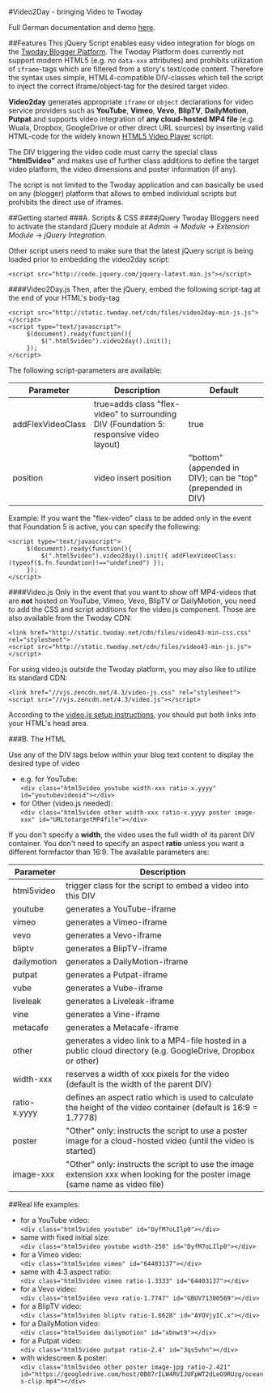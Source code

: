 #Video2Day - bringing Video to Twoday

Full German documentation and demo [here](http://cdn.twoday.net/stories/videoplayer).

##Features
This jQuery Script enables easy video integration for blogs on the [Twoday Blogger Platform](http://twoday.net). The Twoday Platform does currently not support modern HTML5 (e.g. no ```data-xxx``` attributes) and prohibits utilization of ```iframe```-tags which are filtered from a story's text/code content. Therefore the syntax uses simple, HTML4-compatible DIV-classes which tell the script to inject the correct iframe/object-tag for the desired target video.

**Video2day** generates appropriate ```iframe``` or ```object``` declarations for video service providers such as **YouTube**, **Vimeo**, **Vevo**, **BlipTV**, **DailyMotion**, **Putpat** and supports video integration of **any cloud-hosted MP4 file** (e.g. Wuala, Dropbox, GoogleDrive or other direct URL sources) by inserting valid HTML-code for the widely known [HTML5 Video Player](http://www.videojs.com/) script.

The DIV triggering the video code must carry the special class **"html5video"** and makes use of further class additions to define the target video platform, the video dimensions and poster information (if any).

The script is not limited to the Twoday application and can basically be used on any (blogger) platform that allows to embed individual scripts but prohibits the direct use of iframes.

##Getting started
###A. Scripts & CSS
####jQuery
Twoday Bloggers need to activate the standard jQuery module at _Admin_ &rarr; _Module_ &rarr; _Extension Module_ &rarr; _jQuery Integration_.

Other script users need to make sure that the latest jQuery script is being loaded prior to embedding the video2day script:

    <script src="http://code.jquery.com/jquery-latest.min.js"></script>

####Video2Day.js
Then, after the jQuery, embed the following script-tag at the end of your HTML's body-tag

    <script src="http://static.twoday.net/cdn/files/video2day-min-js.js"></script>
    <script type="text/javascript">
         $(document).ready(function(){
             $(".html5video").video2day().init();
         });
    </script>

The following script-parameters are available:

 Parameter | Description | Default
 --------- | ----------- | -------
 addFlexVideoClass | true=adds class "flex-video" to surrounding DIV (Foundation 5: responsive video layout) | true
 position | video insert position  | "bottom" (appended in DIV); can be "top" (prepended in DIV)
 
Example: If you want the "flex-video" class to be added only in the event that Foundation 5 is active, you can specify the following:

    <script type="text/javascript">
         $(document).ready(function(){
             $(".html5video").video2day().init({ addFlexVideoClass: (typeof($.fn.foundation)!=="undefined") });
         });
    </script>

####Video.js
Only in the event that you want to show off MP4-videos that are **not** hosted on YouTube, Vimeo, Vevo, BlipTV or DailyMotion, you need to add the CSS and script additions for the video.js component. Those are also available from the Twoday CDN:

    <link href="http://static.twoday.net/cdn/files/video43-min-css.css" rel="stylesheet">
    <script src="http://static.twoday.net/cdn/files/video43-min-js.js"></script>

For using video.js outside the Twoday platform, you may also like to utilize its standard CDN:

    <link href="//vjs.zencdn.net/4.3/video-js.css" rel="stylesheet">
    <script src="//vjs.zencdn.net/4.3/video.js"></script>

According to the [video.js setup instructions](https://github.com/videojs/video.js/blob/stable/docs/guides/setup.md), you should put both links into your HTML's head area.

###B. The HTML

Use any of the DIV tags below within your blog text content to display the desired type of video

* e.g. for YouTube:<br>
`<div class="html5video youtube width-xxx ratio-x.yyyy" id="youtubevideoid"></div>`
* for Other (video.js needed):<br>
`<div class="html5video other width-xxx ratio-x.yyyy poster image-xxx" id="URLtotargetMP4file"></div>`

If you don't specify a **width**, the video uses the full width of its parent DIV container. You don't need to specify an aspect **ratio** unless you want a different formfactor than 16:9. The available parameters are:

 Parameter | Description
 --------- | -----------
 html5video | trigger class for the script to embed a video into this DIV
 youtube | generates a YouTube-iframe
 vimeo | generates a Vimeo-iframe
 vevo | generates a Vevo-iframe
 bliptv | generates a BlipTV-iframe
 dailymotion | generates a DailyMotion-iframe
 putpat | generates a Putpat-iframe
 vube | generates a Vube-iframe
 liveleak | generates a Liveleak-iframe
 vine | generates a Vine-iframe
 metacafe | generates a Metacafe-iframe
 other | generates a video link to a MP4-file hosted in a public cloud directory (e.g. GoogleDrive, Dropbox or other)
 width-xxx | reserves a width of xxx pixels for the video (default is the width of the parent DIV)
 ratio-x.yyyy | defines an aspect ratio which is used to calculate the height of the video container (default is 16:9 = 1.7778)
 poster | "Other" only: instructs the script to use a poster image for a cloud-hosted video (until the video is started)
 image-xxx | "Other" only: instructs the script to use the image extension xxx when looking for the poster image (same name as video file)

##Real life examples:
* for a YouTube video:<br>
`<div class="html5video youtube" id="DyfM7oLIlp0"></div>`
* same with fixed initial size:<br>
`<div class="html5video youtube width-250" id="DyfM7oLIlp0"></div>`
* for a Vimeo video:<br>
`<div class="html5video vimeo" id="64403137"></div>`
* same with 4:3 aspect ratio:<br>
`<div class="html5video vimeo ratio-1.3333" id="64403137"></div>`
* for a Vevo video:<br>
`<div class="html5video vevo ratio-1.7747" id="GBUV71300569"></div>`
* for a BlipTV video:<br>
`<div class="html5video bliptv ratio-1.6628" id="AYOVjyIC.x"></div>`
* for a DailyMotion video:<br>
`<div class="html5video dailymotion" id="xbnwt9"></div>`
* for a Putpat video:<br>
`<div class="html5video putpat ratio-2.4" id="3qs5vhn"></div>`
* with widescreen & poster:<br>
`<div class="html5video other poster image-jpg ratio-2.421" id="https://googledrive.com/host/0B87rILW4RVIJUFpWT2dLeG9RUzg/oceans-clip.mp4"></div>`